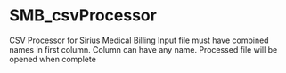 # SMB_csvProcessor
CSV Processor for Sirius Medical Billing
Input file must have combined names in first column. Column can have any name.
Processed file will be opened when complete